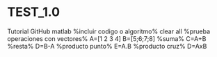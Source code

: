 # TEST_1.0
 Tutorial GitHub matlab
%incluir codigo o algoritmo%
clear all
%prueba operaciones con vectores%
A=[1 2 3 4]
B=[5;6;7;8]
%suma%
C=A+B
%resta%
D=B-A
%producto punto%
E=A.B
%producto cruz%
D=AxB
